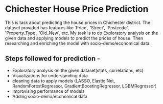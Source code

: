 # Chichester House Price Prediction
This is task about predicting the house prices in Chichester district. The dataset provided has features like 'Price', 'Street', 'Postcode',
'Property_Type', 'Old_New', etc. My task is to do Exploratory analysis on the given data and applying models to predict the prices of house. Then researching and enriching
the model with socio-demo/economical data.

## Steps followed for prediction -
* Exploratory analysis on the given dataset(stats, correlations, etc)
* Visualizations for understanding data
* cleaning data to apply models (LASSO, Elastic Net, RandomForestRegressor, GradientBoostingRegressor, LGBMRegressor)
* Improvising performance of models
* Adding socio-demo/economical data
